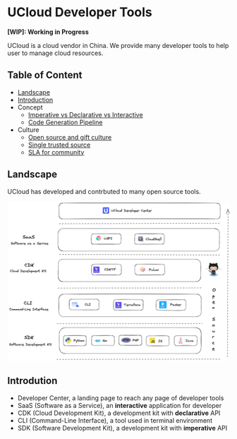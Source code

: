# UCloud Developer Tools

**[WIP]: Working in Progress**

UCloud is a cloud vendor in China. We provide many developer tools to help user to manage cloud resources.

## Table of Content

- [Landscape](#Landscape)
- [Introduction]()
- Concept
  - [Imperative vs Declarative vs Interactive]()
  - [Code Generation Pipeline]()
- Culture
  - [Open source and gift culture]()
  - [Single trusted source]()
  - [SLA for community]()

## Landscape

UCloud has developed and contrbuted to many open source tools.

![Landscape](./images/landscape.png)

## Introdution

- Developer Center, a landing page to reach any page of developer tools
- SaaS (Software as a Service), an **interactive** application for developer
- CDK (Cloud Development Kit), a development kit with **declarative** API
- CLI (Command-Line Interface), a tool used in terminal environment
- SDK (Software Development Kit), a development kit with **imperative** API
